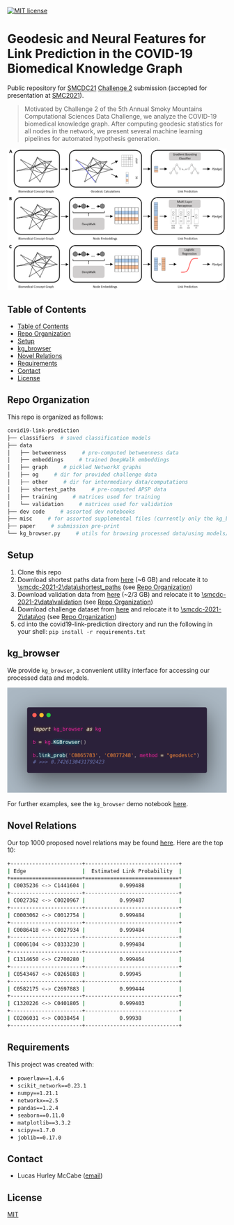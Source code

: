 [![MIT license](https://img.shields.io/badge/License-MIT-blue.svg)](https://lbesson.mit-license.org/)

# Geodesic and Neural Features for Link Prediction in the COVID-19 Biomedical Knowledge Graph

Public repository for [SMCDC21](https://smc-datachallenge.ornl.gov/) [Challenge 2](https://smc-datachallenge.ornl.gov/2021-challenge-2/) submission (accepted for presentation at [SMC2021](https://smc2021.ornl.gov/)).

> Motivated by Challenge 2 of the 5th Annual Smoky Mountains Computational Sciences Data Challenge, we analyze the COVID-19 biomedical knowledge graph. After computing geodesic statistics for all nodes in the network, we present several machine learning pipelines for automated hypothesis generation.

![pipeline figure](https://raw.githubusercontent.com/lucasmccabe/covid19-link-prediction/main/misc/pipeline%20figure.png)

## Table of Contents
* [Table of Contents](#table-of-contents)
* [Repo Organization](#repo-organization)
* [Setup](#setup)
* [kg_browser](#kg_browser)
* [Novel Relations](#novel-relations)
* [Requirements](#requirements)
* [Contact](#contact)
* [License](#license)

## Repo Organization

This repo is organized as follows:

```bash
covid19-link-prediction
├── classifiers  # saved classification models
├── data
│   ├── betweenness     # pre-computed betweenness data
│   ├── embeddings     # trained DeepWalk embeddings
│   ├── graph     # pickled NetworkX graphs
│   ├── og     # dir for provided challenge data
│   ├── other     # dir for intermediary data/computations
│   ├── shortest_paths     # pre-computed APSP data
│   ├── training     # matrices used for training
│   └── validation     # matrices used for validation
├── dev code     # assorted dev notebooks
├── misc     # for assorted supplemental files (currently only the kg_browser image)
├── paper     # submission pre-print
└── kg_browser.py     # utils for browsing processed data/using models/etc.
```

## Setup

1. Clone this repo
2. Download shortest paths data from [here](https://drive.google.com/drive/folders/1vSXfiw09K3RN7gzhBTSOtHZ8_5K61cXE) (~6 GB) and relocate it to [\smcdc-2021-2\data\shortest_paths](https://github.com/lucasmccabe/covid19-link-prediction/tree/main/data/shortest_paths) (see [Repo Organization](#repo-organization))
3. Download validation data from [here](https://drive.google.com/drive/folders/1pC6Z55535CwffG_KXyywhguWwRzmc07-?usp=sharing) (~2/3 GB) and relocate it to [\smcdc-2021-2\data\validation](https://github.com/lucasmccabe/covid19-link-prediction/tree/main/data/validation) (see [Repo Organization](#repo-organization))
4. Download challenge dataset from [here](https://doi.ccs.ornl.gov/ui/doi/346) and relocate it to [\smcdc-2021-2\data\og](https://github.com/lucasmccabe/covid19-link-prediction/tree/main/data/og) (see [Repo Organization](#repo-organization))
5. cd into the covid19-link-prediction directory and run the following in your shell: ```pip install -r requirements.txt```

## kg_browser

We provide `kg_browser`, a convenient utility interface for accessing our processed data and models.

![link prediction example](https://raw.githubusercontent.com/lucasmccabe/covid19-link-prediction/main/misc/link%20prediction%20example.png)

For further examples, see the `kg_browser` demo notebook [here](https://github.com/lucasmccabe/covid19-link-prediction/blob/main/Browser%20Demo.ipynb).


## Novel Relations

Our top 1000 proposed novel relations may be found [here](https://github.com/lucasmccabe/covid19-link-prediction/blob/main/dev%20code/link%20prediction/novel_relations.txt). Here are the top 10:

```bash
+-----------------------+------------------------------+
| Edge                  |  Estimated Link Probability  |
+=======================+==============================+
| C0035236 <-> C1441604 |           0.999488           |
+-----------------------+------------------------------+
| C0027362 <-> C0020967 |           0.999487           |
+-----------------------+------------------------------+
| C0003062 <-> C0012754 |           0.999484           |
+-----------------------+------------------------------+
| C0086418 <-> C0027934 |           0.999484           |
+-----------------------+------------------------------+
| C0006104 <-> C0333230 |           0.999484           |
+-----------------------+------------------------------+
| C1314650 <-> C2700280 |           0.999464           |
+-----------------------+------------------------------+
| C0543467 <-> C0265883 |           0.99945            |
+-----------------------+------------------------------+
| C0582175 <-> C2697883 |           0.999444           |
+-----------------------+------------------------------+
| C1320226 <-> C0401805 |           0.999403           |
+-----------------------+------------------------------+
| C0206031 <-> C0038454 |           0.99938            |
+-----------------------+------------------------------+
```

## Requirements
This project was created with:

- `powerlaw==1.4.6`
- `scikit_network==0.23.1`
- `numpy==1.21.1`
- `networkx==2.5`
- `pandas==1.2.4`
- `seaborn==0.11.0`
- `matplotlib==3.3.2`
- `scipy==1.7.0`
- `joblib==0.17.0`

## Contact
- Lucas Hurley McCabe ([email](mailto:lucasmccabe@gwu.edu))

## License
[MIT](https://choosealicense.com/licenses/mit/)
